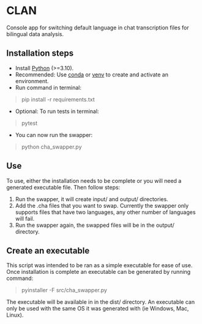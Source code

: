 # CLAN
Console app for switching default language in chat transcription files for bilingual data analysis.

## Installation steps
- Install [Python](https://www.python.org/) (>=3.10).
- Recommended: Use [conda](https://docs.conda.io/projects/miniconda/en/latest/) or
[venv](https://docs.python.org/3/library/venv.html) to create and activate an environment.
- Run command in terminal:
> pip install -r requirements.txt
- Optional: To run tests in terminal:
> pytest
- You can now run the swapper:
> python cha_swapper.py

## Use
To use, either the installation needs to be complete or you will need a generated executable file.
Then follow steps:
1. Run the swapper, it will create input/ and output/ directories.
2. Add the .cha files that you want to swap. Currently the swapper only supports files that have
two languages, any other number of languages will fail.
3. Run the swapper again, the swapped files will be in the output/ directory.

## Create an executable
This script was intended to be ran as a simple executable for ease of use. Once installation is
complete an executable can be generated by running command:
> pyinstaller -F src/cha_swapper.py

The executable will be available in in the dist/ directory. An executable can only be used with the
same OS it was generated with (ie Windows, Mac, Linux).

